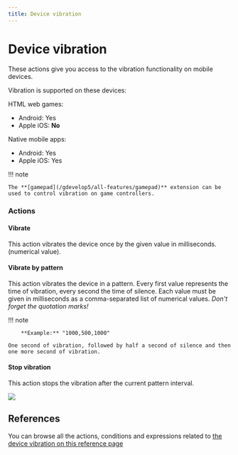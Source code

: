 ```yaml
---
title: Device vibration
---
```

# Device vibration

These actions give you access to the vibration functionality on mobile devices.

Vibration is supported on these devices:

HTML web games:

- Android: Yes
- Apple iOS: **No**

Native mobile apps:

- Android: Yes
- Apple iOS: Yes

!!! note

    The **[gamepad](/gdevelop5/all-features/gamepad)** extension can be used to control vibration on game controllers.

### Actions

#### Vibrate

This action vibrates the device once by the given value in milliseconds. (numerical value).

#### Vibrate by pattern

This action vibrates the device in a pattern. Every first value represents the time of vibration, every second the time of silence. Each value must be given in milliseconds as a comma-separated list of numerical values. *Don't forget the quotation marks!*

!!! note

        **Example:** "1000,500,1000"

    One second of vibration, followed by half a second of silence and then one more second of vibration.

#### Stop vibration

This action stops the vibration after the current pattern interval.

![](/gdevelop5/all-features/devicevibrationevents.png)

## References

You can browse all the actions, conditions and expressions related to [the device vibration on this reference page](/gdevelop5/all-features/device-vibration/reference/)
